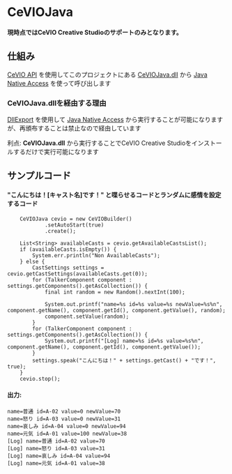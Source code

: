 # CeVIOJava
**現時点ではCeVIO Creative Studioのサポートのみとなります。**

## 仕組み
[CeVIO API](https://cevio.jp/guide/cevio_cs7/interface/dotnet/) を使用してこのプロジェクトにある [CeVIOJava.dll](src/main/resources/CeVIOJava.dll) から [Java Native Access](https://github.com/java-native-access/jna/) を使って呼び出します

### CeVIOJava.dllを経由する理由
[DllExport](https://github.com/3F/DllExport) を使用して [Java Native Access](https://github.com/java-native-access/jna/) から実行することが可能になりますが、再頒布することは禁止なので経由しています

利点: **CeVIOJava.dll** から実行することでCeVIO Creative Studioをインストールするだけで実行可能になります

## サンプルコード

#### "こんにちは！[キャスト名]です！" と喋らせるコードとランダムに感情を設定するコード
```
    CeVIOJava cevio = new CeVIOBuilder()
            .setAutoStart(true)
            .create();

    List<String> availableCasts = cevio.getAvailableCastsList();
    if (availableCasts.isEmpty()) {
        System.err.println("Non AvailableCasts");
    } else {
        CastSettings settings = cevio.getCastSettings(availableCasts.get(0));
        for (TalkerComponent component : settings.getComponents().getAsCollection()) {
            final int random = new Random().nextInt(100);

            System.out.printf("name=%s id=%s value=%s newValue=%s%n", component.getName(), component.getId(), component.getValue(), random);
            component.setValue(random);
        }
        for (TalkerComponent component : settings.getComponents().getAsCollection()) {
            System.out.printf("[Log] name=%s id=%s value=%s%n", component.getName(), component.getId(), component.getValue());
        }
        settings.speak("こんにちは！" + settings.getCast() + "です！", true);
    }
    cevio.stop();
```
#### 出力:
```
name=普通 id=A-02 value=0 newValue=70
name=怒り id=A-03 value=0 newValue=31
name=哀しみ id=A-04 value=0 newValue=94
name=元気 id=A-01 value=100 newValue=38
[Log] name=普通 id=A-02 value=70
[Log] name=怒り id=A-03 value=31
[Log] name=哀しみ id=A-04 value=94
[Log] name=元気 id=A-01 value=38
```